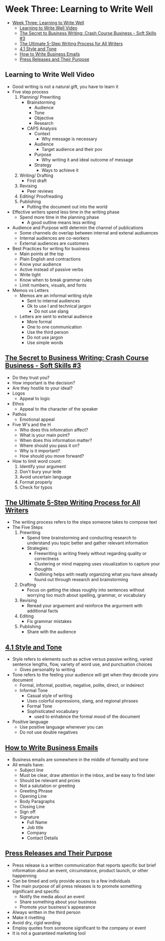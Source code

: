 # Week Three: Learning to Write Well

- [Week Three: Learning to Write Well](#week-three-learning-to-write-well)
  - [Learning to Write Well Video](#learning-to-write-well-video)
  - [The Secret to Business Writing: Crash Course Business - Soft Skills #3](#the-secret-to-business-writing-crash-course-business---soft-skills-3)
  - [The Ultimate 5-Step Writing Process for All Writers](#the-ultimate-5-step-writing-process-for-all-writers)
  - [4.1 Style and Tone](#41-style-and-tone)
  - [How to Write Business Emails](#how-to-write-business-emails)
  - [Press Releases and Their Purpose](#press-releases-and-their-purpose)

## Learning to Write Well Video

- Good writing is not a natural gift, you have to learn it
- Five step process
    1. Planning/ Prewriting
        - Brainstorming
            - Audience
            - Tone
            - Objective
            - Research
        - CAPS Analysis
            - Context
                - Why message is necessary
            - Audience
                - Target audience and their pov
            - Purpose
                - Why writing it and ideal outcome of message
            - Strategy
                - Ways to achieve it
    2. Writing/ Drafting
        - First draft
    3. Revising
        - Peer reviews
    4. Editing/ Proofreading
    5. Publishing
        - Putting the document out into the world
- Effective writers spend less time in the writing phase
  - Spend more time in the planning phase
    - A good outline means less writing
- Audience and Purpose witll determin the channel of publications
  - Some channels do overlap between internal and extenal audiuences
  - Internal audiences are co-workers
  - External audiences are customers
- Best Practices for writing for business
  - Main points at the top
  - Plain English and contractions
  - Know your audience
  - Active instead of passive verbs
  - Write tight
  - Know when to break grammar rules
  - Limit numbers, visuals, and fonts
- Memos vs Letters
  - Memos are an informal writing style
    - Sent to internal audiences
    - Ok to use I and technical jargon
      - Do not use slang
  - Letters are sent to extenal audience
    - More formal
    - One to one communication
    - Use the third person
    - Do not use jargon
    - Use simple words

## [The Secret to Business Writing: Crash Course Business - Soft Skills #3](https://www.youtube.com/watch?v=8E-oqahDnb8)

- Do they trust you?
- How important is the decision?
- Are they hostile to your ideal?
- Logos
  - Appeal to logic
- Ethos
  - Appeal to the character of the speaker
- Pathos
  - Emotional appeal
- Five W's and the H
  - Who does this infomration affect?
  - What is your main point?
  - When does this information matter?
  - Where should you pass it on?
  - Why is it important?
  - How should you move forward?
- How to limit word count:
    1. Identify your argument
    2. Don't bury your lede
    3. Avoid uncertain language
    4. Format properly
    5. Check for typos

## [The Ultimate 5-Step Writing Process for All Writers](https://creately.com/blog/marketing/writing-process-steps/)

- The writing process refers to the steps someone takes to compose text
- The Five Steps
    1. Prewriting
        - Spend time brainstorming and conducting research to understand you topic better and gather relevant information
        - Strategies:
            - Freewriting is writing freely without regarding quality or correctness
            - Clustering or mind mapping uses visualization to capture your thoughts
            - Outlining helps with neatly organizing what you have already found out through research and brainstorming
    2. Drafting
        - Focus on getting the ideas roughly into sentences without worrying too much about spelling, grammar, or vocabulary
    3. Revising
        - Reread your arguement and reinforce the argurment with additional facts
    4. Editing
        - Fix grammar mistakes
    5. Publishing
        - Share with the audience

## [4.1 Style and Tone](https://pressbooks.bccampus.ca/professionalcomms/chapter/4-1-style-tone/)

- Style refers to elements such as active versus passive writing, varied sentence lengths, flow, variety of word use, and punctuation choices
  - Gives personality to writing
- Tone refers to the feeling your audience will get when they decode yoru document
  - Formal, informal, positive, negative, polite, direct, or indeirect
  - Informal Tone
    - Casual style of writing
    - Uses colorful expressions, slang, and regional phrases
    - Formal Tone
    - Sophisticated vocabulary
      - used to enhabnce the formal mood of the document
- Positive language
  - Use positive language whenever you can
  - Do not use double negatives

## [How to Write Business Emails](https://www.tidio.com/blog/how-to-write-business-emails/)

- Business emails are somewhere in the middle of formality and tone
- All emails have:
  - Subject line
  - Must be clear, draw attention in the inbox, and be easy to find later
  - Should be relevant and prcies
  - Not a salutation or greeting
  - Greeting Phrase
  - Opening Line
  - Body Paragraphs
  - Closing Line
  - Sign off
  - Signature
    - Full Name
    - Job title
    - Company
    - Contact Details

## [Press Releases and Their Purpose](https://www.thebalancesmb.com/what-is-a-press-release-3515529)

- Press release is a written communication that reports specific but brief information about an event, circumstance, product launch, or other happenning
- Can be timed and only provide access to a few individuals
- The main purpose of all press releases is to promote something significant and specific
  - Notify the media about an event
  - Share something about your business
  - Promote your business's appearance
- Always written in the third person
- Make it rivetting
- Avoid dry, rigid wording
- Employ quotes from someone significant to the company or event
- It is not a guaranteed marketing tool
